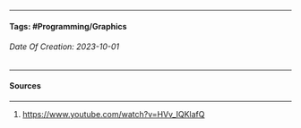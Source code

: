__________________________________________________________________________
#### **Tags:** #Programming/Graphics
###### *Date Of Creation: 2023-10-01*
__________________________________________________________________________


#### Sources
__________________________________________________________________________
1. https://www.youtube.com/watch?v=HVv_IQKlafQ